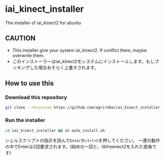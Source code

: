 # iai_kinect_installer
The installer of iai_kinect2 for ubuntu

## CAUTION
- This installer give your system iai_kinect2. If conflict them, maybe overwrite them.
- このインストーラーはiai_kinect2をシステムにインストールします。もしブッキングした場合おそらく上書きされます。

## How to use this
### Download this repository

```bash
git clone --recursive https://github.com/agrirobo/iai_kinect_installer
```

### Run the installer

```bash
cd iai_kinect_installer && sh auto_install.sh
```

シェルスクリプトの指示を読んで`Enter`か`ctrl+C`を押してください。
一連の動作の中でEnterは2回要求されます。(始めの一回と、libfreenect2を入れた直後です)
